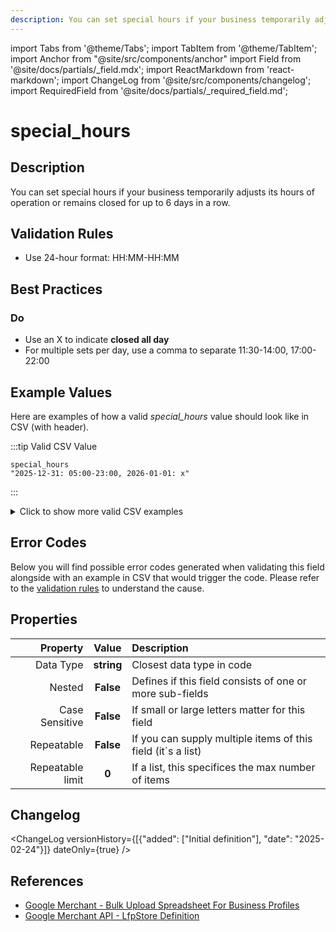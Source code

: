 ```yaml
---
description: You can set special hours if your business temporarily adjusts its hours of operation or remains closed for up to 6 days in a row.
---
```


import Tabs from '@theme/Tabs';
import TabItem from '@theme/TabItem';
import Anchor from "@site/src/components/anchor"
import Field from '@site/docs/partials/_field.mdx';
import ReactMarkdown from 'react-markdown';
import ChangeLog from '@site/src/components/changelog';
import RequiredField from '@site/docs/partials/_required_field.md';

# special_hours

<RequiredField/>

## Description

You can set special hours if your business temporarily adjusts its hours of operation or remains closed for up to 6 days in a row.






## Validation Rules

- Use 24-hour format: HH:MM-HH:MM


## Best Practices


### Do

- Use an X to indicate **closed all day**
- For multiple sets per day, use a comma to separate 11:30-14:00, 17:00-22:00





## Example Values

Here are examples of how a valid *special_hours* value  should look like in CSV (with header).

:::tip Valid CSV Value

```csv
special_hours
"2025-12-31: 05:00-23:00, 2026-01-01: x"
```

:::

<details>
  <summary>Click to show more valid CSV examples</summary>
  <div>

```csv
special_hours
"2025-12-31: 05:00-23:00, 2026-01-01: x"
```

```csv
special_hours
"2025-12-24: 05:00-23:00, 2025-12-25: x"
```


  </div>
</details>

## Error Codes

Below you will find possible error codes generated when validating this field alongside with an example in CSV that would trigger the code. Please refer to the [validation rules](#validation-rules) to understand the cause.



## Properties

|     **Property** |         **Value**          | **Description**                                              |
|-----------------:|:--------------------------:|:-------------------------------------------------------------|
|        Data Type |    **string**     | Closest data type in code                                    |
|           Nested |      **False**      | Defines if this field consists of one or more sub-fields     |
|   Case Sensitive |  **False**  | If small or large letters matter for this field              |
|       Repeatable |    **False**    | If you can supply multiple items of this field (it´s a list) |
| Repeatable limit | **0** | If a list, this specifices the max number of items           |

## Changelog
<ChangeLog versionHistory={[{"added": ["Initial definition"], "date": "2025-02-24"}]} dateOnly={true} />

## References
- [Google Merchant - Bulk Upload Spreadsheet For Business Profiles](https://support.google.com/business/answer/3370250?hl=en&sjid=9926158084056215740-EU)
- [Google Merchant API - LfpStore Definition](https://developers.google.com/merchant/api/reference/rest/lfp_v1beta/accounts.lfpStores#LfpStore)
